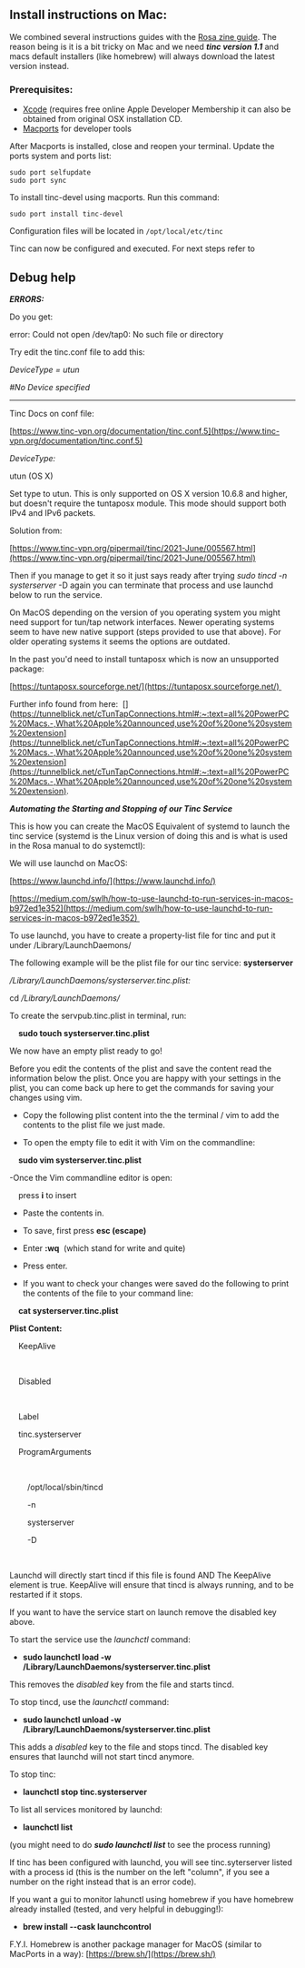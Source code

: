 ## Install instructions on Mac:
We combined several instructions guides with the [Rosa zine guide](https://psaroskalazines.gr/pdf/rosa_beta_25_jan_23.pdf](https://psaroskalazines.gr/pdf/rosa_beta_25_jan_23.pdf) ). The reason being is it is a bit tricky on Mac and we need ***tinc version 1.1*** and macs default installers (like homebrew) will always download the latest version instead. 

### Prerequisites: 
- [Xcode](https://developer.apple.com/xcode/) (requires free online Apple Developer Membership it can also be obtained from original OSX installation CD. 
- [Macports](http://www.macports.org/install.php) for developer tools

After Macports is installed, close and reopen your terminal. Update the ports system and ports list:

``` shell
sudo port selfupdate
sudo port sync
```

To install tinc-devel using macports. Run this command:

``` shell
sudo port install tinc-devel
```

Configuration files will be located in `/opt/local/etc/tinc`

Tinc can now be configured and executed. For next steps refer to [](05-VPN%20and%20Reverse%20Proxy%20Server.md.md#Tinc%20creating%20the%20initial%20network%20and%20inviting%20nodes)


## Debug help


**_ERRORS:_**

Do you get:

error: Could not open /dev/tap0: No such file or directory 

  

Try edit the tinc.conf file to add this:

  

_DeviceType = utun_

_#No Device specified_ 

  

  

----------

Tinc Docs on conf file:

[https://www.tinc-vpn.org/documentation/tinc.conf.5](https://www.tinc-vpn.org/documentation/tinc.conf.5)

  

_DeviceType:_

  

utun (OS X)

Set type to utun. This is only supported on OS X version 10.6.8 and higher, but doesn't require the tuntaposx module. This mode should support both IPv4 and IPv6 packets.

Solution from:

[https://www.tinc-vpn.org/pipermail/tinc/2021-June/005567.html](https://www.tinc-vpn.org/pipermail/tinc/2021-June/005567.html)

  

  

Then if you manage to get it so it just says ready after trying _sudo tincd -n systerserver_ -D again you can terminate that process and use launchd below to run the service. 

  

  

On MacOS depending on the version of you operating system you might need support for tun/tap network interfaces. Newer operating systems seem to have new native support (steps provided to use that above). For older operating systems it seems the options are outdated.

  

In the past you'd need to install tuntaposx which is now an unsupported package:

[https://tuntaposx.sourceforge.net/](https://tuntaposx.sourceforge.net/) 

Further info found from here:  [](https://tunnelblick.net/cTunTapConnections.html#:~:text=all%20PowerPC%20Macs.-,What%20Apple%20announced,use%20of%20one%20system%20extension](https://tunnelblick.net/cTunTapConnections.html#:~:text=all%20PowerPC%20Macs.-,What%20Apple%20announced,use%20of%20one%20system%20extension](https://tunnelblick.net/cTunTapConnections.html#:~:text=all%20PowerPC%20Macs.-,What%20Apple%20announced,use%20of%20one%20system%20extension).

  

  

**_Automating the Starting and Stopping of our Tinc Service_**

  

This is how you can create the MacOS Equivalent of systemd to launch the tinc service (systemd is the Linux version of doing this and is what is used in the Rosa manual to do systemctl):

  

We will use launchd on MacOS:

[https://www.launchd.info/](https://www.launchd.info/)

[https://medium.com/swlh/how-to-use-launchd-to-run-services-in-macos-b972ed1e352](https://medium.com/swlh/how-to-use-launchd-to-run-services-in-macos-b972ed1e352) 

  

  

To use launchd, you have to create a property-list file for tinc and put it under /Library/LaunchDaemons/

  

The following example will be the plist file for our tinc service: **systerserver**

  

_/Library/LaunchDaemons/_systerserver_.tinc.plist:_

cd _/Library/LaunchDaemons/_

  

To create the servpub.tinc.plist in terminal, run:

    **sudo touch systerserver.tinc.plist**

We now have an empty plist ready to go!

  

Before you edit the contents of the plist and save the content read the information below the plist. Once you are happy with your settings in the plist, you can come back up here to get the commands for saving your changes using vim. 

  

- Copy the following plist content into the the terminal / vim to add the contents to the plist file we just made.

- To open the empty file to edit it with Vim on the commandline:

    **sudo vim systerserver.tinc.plist**

-Once the Vim commandline editor is open:

    press **i** to insert

- Paste the contents in. 

- To save, first press **esc (**escape**)**

- Enter **:wq**  (which stand for write and quite)

- Press enter.

- If you want to check your changes were saved do the following to print the contents of the file to your command line:

    **cat systerserver.tinc.plist**

**Plist Content:**

  

<?xml version="1.0" encoding="UTF-8"?>

<!DOCTYPE plist PUBLIC "-//Apple//DTD PLIST 1.0//EN" "[http://www.apple.com/DTDs/PropertyList-1.0.dtd](http://www.apple.com/DTDs/PropertyList-1.0.dtd)">

<plist version="1.0">

<dict>

    <key>KeepAlive</key>

    <true/>

    <key>Disabled</key>

    <true/>

    <key>Label</key>

    <string>tinc.systerserver</string>

    <key>ProgramArguments</key>

    <array>

        <string>/opt/local/sbin/tincd</string>

        <string>-n</string>

        <string>systerserver</string>

        <string>-D</string>

    </array>

</dict>

</plist>

  

  

Launchd will directly start tincd if this file is found AND The <key>KeepAlive</key> element is true. KeepAlive will ensure that tincd is always running, and to be restarted if it stops. 

  

If you want to have the service start on launch remove the disabled key above. 

  

To start the service use the _launchctl_ command:

- **sudo launchctl load -w /Library/LaunchDaemons/systerserver.tinc.plist**

  

This removes the _disabled_ key from the file and starts tincd.

  

To stop tincd, use the _launchctl_ command:

- **sudo launchctl unload -w /Library/LaunchDaemons/systerserver.tinc.plist**

  

This adds a _disabled_ key to the file and stops tincd. The disabled key ensures that launchd will not start tincd anymore. 

  

  

To stop tinc:

- **launchctl stop tinc.systerserver**

  

To list all services monitored by launchd:

- **launchctl list**

  

(you might need to do **_sudo launchctl list_** to see the process running)

  

If tinc has been configured with launchd, you will see tinc.syterserver listed with a process id (this is the number on the left "column", if you see a number on the right instead that is an error code).

  

If you want a gui to monitor lahunctl using homebrew if you have homebrew already installed (tested, and very helpful in debugging!): 

- **brew install --cask launchcontrol**

  

  

F.Y.I. Homebrew is another package manager for MacOS (similar to MacPorts in a way): [https://brew.sh/](https://brew.sh/)
